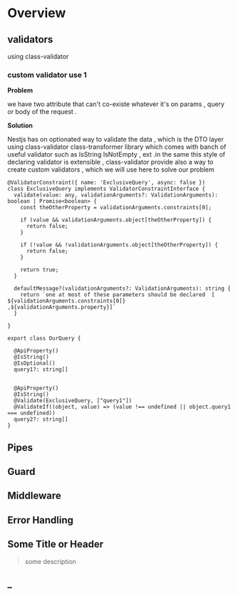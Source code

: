 # Overview 

## validators 
using class-validator
### custom validator use 1

**Problem**

we have two attribute that can't co-existe whatever it's on params , query or body of the request . 

**Solution**

Nestjs has on optionated way to validate the data , which is the DTO layer using class-validator class-transformer library which comes with banch of useful validator such as IsString IsNotEmpty , ext .in the same this style of declaring validator is extensible , class-validator provide also a way to create custom validators , which we will use here to solve our problem  
```{ts}
@ValidatorConstraint({ name: 'ExclusiveQuery', async: false })
class ExclusiveQuery implements ValidatorConstraintInterface {
  validate(value: any, validationArguments?: ValidationArguments): boolean | Promise<boolean> {
    const theOtherProperty = validationArguments.constraints[0];

    if (value && validationArguments.object[theOtherProperty]) {
      return false;
    }

    if (!value && !validationArguments.object[theOtherProperty]) {
      return false;
    }

    return true;
  }
  
  defaultMessage?(validationArguments?: ValidationArguments): string {
    return `one at most of these parameters should be declared  [ ${validationArguments.constraints[0]} ,${validationArguments.property}]`
  }

}

export class OurQuery {

  @ApiProperty()
  @IsString()
  @IsOptional()
  query1?: string[]


  @ApiProperty()
  @IsString()
  @Validate(ExclusiveQuery, ["query1"])
  @ValidateIf((object, value) => (value !== undefined || object.query1 === undefined))
  query2?: string[]
}
```


## Pipes


## Guard


## Middleware


## Error Handling

## Some Title or Header 

> some description


## _
